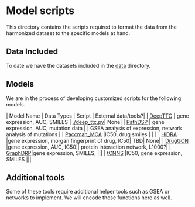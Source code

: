 # Model scripts
This directory contains the scripts required to format the data from the harmonized dataset to the specific models at hand.

## Data Included
To date we have the datasets included in the [data](../data/) directory.

## Models
We are in the process of developing customized scripts for the following models.

| Model Name | Data Types | Script | External data/tools?|
| [DeepTTC](https://github.com/jianglikun/DeepTTC) | gene expression, AUC, SMILES | [./deep_ttc.py]()| None|
| [PathDSP](https://github.com/TangYiChing/PathDSP) | gene expression, AUC, mutation data | | GSEA analysis of expression, network analysis of mutations |
| [Paccman_MCA](https://www.ncbi.nlm.nih.gov/pmc/articles/PMC7319576/) |IC50, drug smiles | | |
| [HiDRA](https://github.com/GIST-CSBL/HiDRA) |gene expression, morgan fingerprint of drug, IC50| TBD| None|
| [DrugGCN](https://www.mdpi.com/2227-7390/9/7/772) |gene expression, AUC, IC50|| protein interaction network, L1000?|
| [GraphDRP](https://github.com/hauldhut/GraphDRP)|gene expression, SMILES, |||
| [tCNNS](https://bmcbioinformatics.biomedcentral.com/articles/10.1186/s12859-019-2910-6) |IC50, gene expression, SMILES |||

## Additional tools
Some of these tools require additional helper tools such as GSEA or networks to implement. We will encode those functions here as well.
